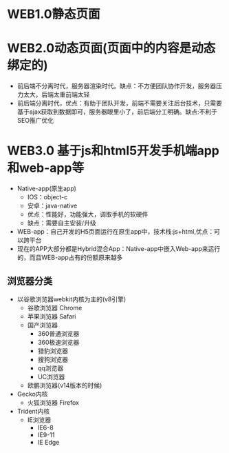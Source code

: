 # WEB1.0静态页面
# WEB2.0动态页面(页面中的内容是动态绑定的)
+ 前后端不分离时代，服务器渲染时代。缺点：不方便团队协作开发，服务器压力太大，后端太重前端太轻
+ 前后端分离时代，优点：有助于团队开发，前端不需要关注后台技术，只需要基于ajax获取到数据即可，服务器眼里小了，前后端分工明确。缺点:不利于SEO推广优化
# WEB3.0 基于js和html5开发手机端app和web-app等
+ Native-app(原生app)
   + IOS：object-c
   + 安卓：java-native
   + 优点：性能好，功能强大，调取手机的软硬件
   + 缺点：需要自主安装/升级
+ WEB-app：自己开发的H5页面运行在原生app中，技术栈:js+html,优点：可以跨平台
+ 现在的APP大部分都是Hybrid混合App：Native-app中嵌入Web-app来运行的，而且WEB-app占有的份额原来越多
## 浏览器分类
+ 以谷歌浏览器webkit内核为主的(v8引擎)
   + 谷歌浏览器 Chrome
   + 苹果浏览器 Safari
   + 国产浏览器
      + 360普通浏览器
      + 360极速浏览器
      + 猎豹浏览器
      + 搜狗浏览器
      + qq浏览器
      + UC浏览器
   + 欧鹏浏览器(v14版本的时候)
+ Gecko内核
   + 火狐浏览器 Firefox
+ Trident内核
   + IE浏览器
      + IE6-8
      + IE9-11
      + IE Edge
